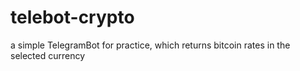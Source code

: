 # telebot-crypto
a simple TelegramBot for practice, which returns bitcoin rates in the selected currency
